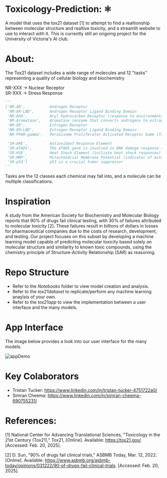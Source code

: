 # **Toxicology-Prediction: ⚛️**
A model that uses the tox21 dataset [1] to attempt to find a realtionship between molecular structure and realtive toxicity, and a streamlit website to use to interact with it.
This is currently still an ongoing project for the University of Victoria's AI club.

# About:
The Tox21 dataset includes a wide range of molecules and 12 "tasks" representing a quality of cellular biology and biochemistry

NR-XXX -> Nuclear Receptor  
SR-XXX -> Stress Response

```python
'''
['NR-AR',           Androgen Receptor  
 'NR-AR-LBD',       Androgen Receptor Ligand Binding Domain  
 'NR-AhR',          Aryl Hydrocarbon Receptor (response to environmental toxins)  
 'NR-Aromatase',    Aromatase (enzyme that converts androgens to estrogens)  
 'NR-ER',           Estrogen Receptor  
 'NR-ER-LBD',       Estrogen Receptor Ligand Binding Domain  
 'NR-PPAR-gamma',   Peroxisome Proliferator-Activated Receptor Gamm (fat storage and glucose)  

 'SR-ARE',          Antioxidant Response Element  
 'SR-ATAD5',        The ATAD5 gene is involved in DNA damage response (could lead to mutations)  
 'SR-HSE',          Heat Shock Element (initiate heat shock responses)  
 'SR-MMP',          Mitochondrial Membrane Potential (indicator of mitochondrial dysfunction) 
 'SR-p53']          p53 is a crucial tumor suppressor
'''
```

Tasks are the 12 classes each chemical may fall into, and a molecule can be multiple classifications.

# Inspiration
A study from the American Society for Biochemistry and Molecular Biology reports that 90% of drugs fail clinical testing, with 30% of failures attributed to molecular toxicity [2]. These failures result in billions of dollars in losses for pharmaceutical companies due to the costs of research, development, and testing. Our project focuses on this subset by developing a machine learning model capable of predicting molecular toxicity based solely on molecular structure and similarity to known toxic compounds, using the chemistry principle of Structure-Activity Relationship (SAR) as reasoning.

# Repo Structure
  - Refer to the _Notebooks_ folder to view model creation and analysis.
  - Refer to the _tox21dataset_ to replicate/perform any machine learning anaylsis of your own.
  - Refer to the _tox21app_ to view the implementation between a user interface and the many models.

# App Interface
The image below provides a look into our user interface for the many models.

![appDemo](https://github.com/user-attachments/assets/fb010207-6dfd-4921-b6f6-c2ba7d0520b6)

# Key Colaborators
* Tristan Tucker: https://www.linkedin.com/in/tristan-tucker-4751722a0/
* Simran Cheema: https://www.linkedin.com/in/simran-cheema-690755231/

# References:
  [1] National Center for Advancing Translational Sciences, "Toxicology in the 21st Century (Tox21)," 
  Tox21, [Online]. Available: https://tox21.gov/. [Accessed: Feb. 20, 2025].
  
  [2] D. Sun, "90% of drugs fail clinical trials," ASBMB Today, Mar. 12, 2022. [Online]. Available: 
  https://www.asbmb.org/asbmb-today/opinions/031222/90-of-drugs-fail-clinical-trials. [Accessed: Feb. 20, 2025].

